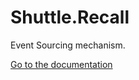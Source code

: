 # Shuttle.Recall

Event Sourcing mechanism.

[Go to the documentation](http://shuttle.github.io/shuttle-recall/)
